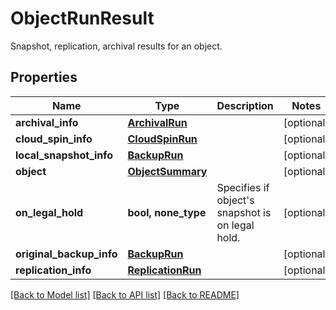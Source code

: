 # ObjectRunResult

Snapshot, replication, archival results for an object.

## Properties
Name | Type | Description | Notes
------------ | ------------- | ------------- | -------------
**archival_info** | [**ArchivalRun**](ArchivalRun.md) |  | [optional] 
**cloud_spin_info** | [**CloudSpinRun**](CloudSpinRun.md) |  | [optional] 
**local_snapshot_info** | [**BackupRun**](BackupRun.md) |  | [optional] 
**object** | [**ObjectSummary**](ObjectSummary.md) |  | [optional] 
**on_legal_hold** | **bool, none_type** | Specifies if object&#39;s snapshot is on legal hold. | [optional] 
**original_backup_info** | [**BackupRun**](BackupRun.md) |  | [optional] 
**replication_info** | [**ReplicationRun**](ReplicationRun.md) |  | [optional] 

[[Back to Model list]](../README.md#documentation-for-models) [[Back to API list]](../README.md#documentation-for-api-endpoints) [[Back to README]](../README.md)


